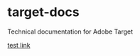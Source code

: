 # target-docs
Technical documentation for Adobe Target

[test link](../AdobeDocs/analytics.en/blob/master/help/import/readme.md)
